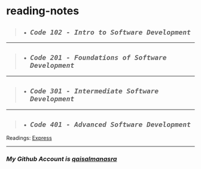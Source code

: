 # **reading-notes**

> - ## ***`Code 102 - Intro to Software Development`***

***
>
> - ## ***`Code 201 - Foundations of Software Development`***

***
>
> - ## ***`Code 301 - Intermediate Software Development`***

***
>
> - ## ***`Code 401 - Advanced Software Development`***
Readings: [Express](/advance/Express.md)
***

### *My Github Account is [qaisalmanasra](https://github.com/qaisalmanasra)*